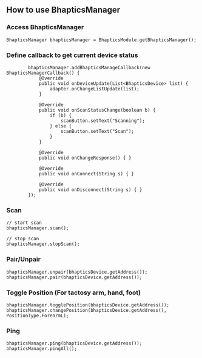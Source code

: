 ## How to use BhapticsManager

### Access BhapticsManager
```
BhapticsManager bhapticsManager = BhapticsModule.getBhapticsManager();
```


### Define callback to get current device status
```
        bhapticsManager.addBhapticsManageCallback(new BhapticsManagerCallback() {
            @Override
            public void onDeviceUpdate(List<BhapticsDevice> list) {
                adapter.onChangeListUpdate(list);
            }

            @Override
            public void onScanStatusChange(boolean b) {
                if (b) {
                    scanButton.setText("Scanning");
                } else {
                    scanButton.setText("Scan");
                }
            }

            @Override
            public void onChangeResponse() { }

            @Override
            public void onConnect(String s) { }

            @Override
            public void onDisconnect(String s) { }
        });
```

### Scan
```
// start scan
bhapticsManager.scan();

// stop scan
bhapticsManager.stopScan();
```


### Pair/Unpair
```
bhapticsManager.unpair(bhapticsDevice.getAddress());
bhapticsManager.pair(bhapticsDevice.getAddress());
```

### Toggle Position (For tactosy arm, hand, foot)
```
bhapticsManager.togglePosition(bhapticsDevice.getAddress());
bhapticsManager.changePosition(bhapticsDevice.getAddress(), PositionType.ForearmL);
```

### Ping
```
bhapticsManager.ping(bhapticsDevice.getAddress());
bhapticsManager.pingAll();
```
